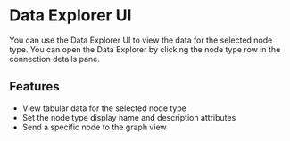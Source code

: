 # Data Explorer UI

You can use the Data Explorer UI to view the data for the selected node type.
You can open the Data Explorer by clicking the node type row in the connection
details pane.

## Features

- View tabular data for the selected node type
- Set the node type display name and description attributes
- Send a specific node to the graph view
